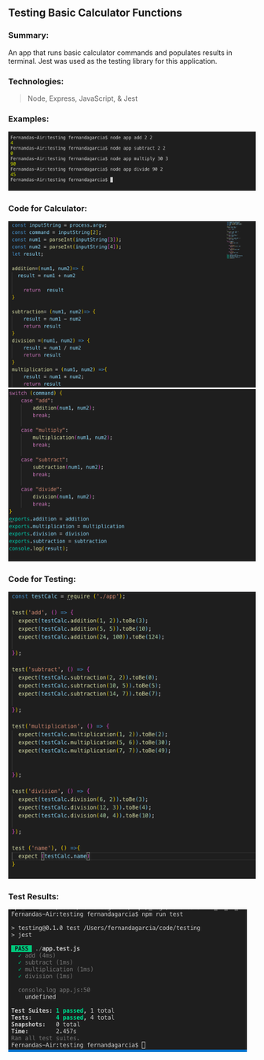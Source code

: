 ## Testing Basic Calculator Functions

### Summary:
An app that runs basic calculator commands and populates results in terminal. Jest was used as the testing library for this application. 

### Technologies:
  >Node,
  >Express,
  >JavaScript, &
  >Jest

### Examples: 
![](images/img1.png)
### Code for Calculator: 
![](images/img2.png)
![](images/img3.png)
### Code for Testing: 
![](images/img4.png)
### Test Results: 
![](images/img5.png)
